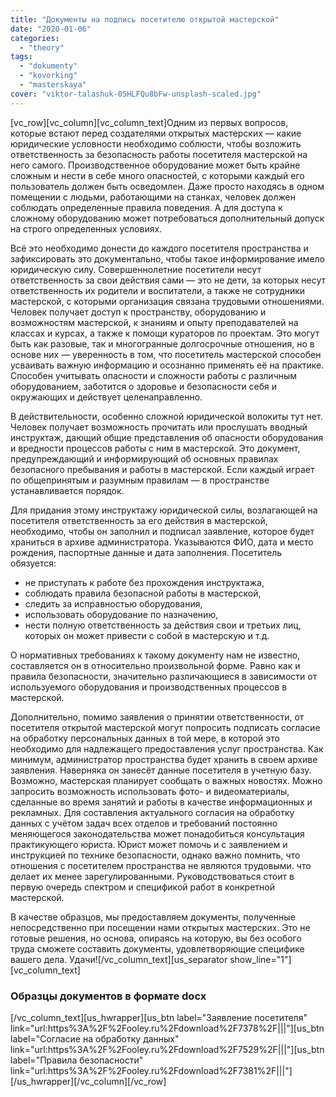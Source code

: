 ```yaml
---
title: "Документы на подпись посетителю открытой мастерской"
date: "2020-01-06"
categories:
  - "theory"
tags:
  - "dokumenty"
  - "kovorking"
  - "masterskaya"
cover: "viktor-talashuk-05HLFQu8bFw-unsplash-scaled.jpg"
---
```


\[vc_row\]\[vc_column\]\[vc_column_text\]Одним из первых вопросов, которые встают перед создателями открытых мастерских — какие юридические условности необходимо соблюсти, чтобы возложить ответственность за безопасность работы посетителя мастерской на него самого. Производственное оборудование может быть крайне сложным и нести в себе много опасностей, с которыми каждый его пользователь должен быть осведомлен. Даже просто находясь в одном помещении с людьми, работающими на станках, человек должен соблюдать определенные правила поведения. А для доступа к сложному оборудованию может потребоваться дополнительный допуск на строго определенных условиях.

Всё это необходимо донести до каждого посетителя пространства и зафиксировать это документально, чтобы такое информирование имело юридическую силу. Совершеннолетние посетители несут ответственность за свои действия сами — это не дети, за которых несут ответственность их родители и воспитатели, а также не сотрудники мастерской, с которыми организация связана трудовыми отношениями. Человек получает доступ к пространству, оборудованию и возможностям мастерской, к знаниям и опыту преподавателей на классах и курсах, а также к помощи кураторов по проектам. Это могут быть как разовые, так и многогранные долгосрочные отношения, но в основе них — уверенность в том, что посетитель мастерской способен усваивать важную информацию и осознанно применять её на практике. Способен учитывать опасности и сложности работы с различным оборудованием, заботится о здоровье и безопасности себя и окружающих и действует целенаправленно.

В действительности, особенно сложной юридической волокиты тут нет. Человек получает возможность прочитать или прослушать вводный инструктаж, дающий общие представления об опасности оборудования и вредности процессов работы с ним в мастерской. Это документ, предупреждающий и информирующий об основных правилах безопасного пребывания и работы в мастерской. Если каждый играет по общепринятым и разумным правилам — в пространстве устанавливается порядок.

Для придания этому инструктажу юридической силы, возлагающей на посетителя ответственность за его действия в мастерской, необходимо, чтобы он заполнил и подписал заявление, которое будет храниться в архиве администратора. Указываются ФИО, дата и место рождения, паспортные данные и дата заполнения. Посетитель обязуется:

- не приступать к работе без прохождения инструктажа,
- соблюдать правила безопасной работы в мастерской,
- следить за исправностью оборудования,
- использовать оборудование по назначению,
- нести полную ответственность за действия свои и третьих лиц, которых он может привести с собой в мастерскую и т.д.

О нормативных требованиях к такому документу нам не известно, составляется он в относительно произвольной форме. Равно как и правила безопасности, значительно различающиеся в зависимости от используемого оборудования и производственных процессов в мастерской.

Дополнительно, помимо заявления о принятии ответственности, от посетителя открытой мастерской могут попросить подписать согласие на обработку персональных данных в той мере, в которой это необходимо для надлежащего предоставления услуг пространства. Как минимум, администратор пространства будет хранить в своем архиве заявления. Наверняка он занесёт данные посетителя в учетную базу. Возможно, мастерская планирует сообщать о важных новостях. Можно запросить возможность использовать фото- и видеоматериалы, сделанные во время занятий и работы в качестве информационных и рекламных. Для составления актуального согласия на обработку данных с учётом задач всех отделов и требований постоянно меняющегося законодательства может понадобиться консультация практикующего юриста. Юрист может помочь и с заявлением и инструкцией по технике безопасности, однако важно помнить, что отношения с посетителем пространства не являются трудовыми. что делает их менее зарегулированными. Руководствоваться стоит в первую очередь спектром и спецификой работ в конкретной мастерской.

В качестве образцов, мы предоставляем документы, полученные непосредственно при посещении нами открытых мастерских. Это не готовые решения, но основа, опираясь на которую, вы без особого труда сможете составить документы, удовлетворяющие специфике вашего дела. Удачи!\[/vc_column_text\]\[us_separator show_line="1"\]\[vc_column_text\]

### Образцы документов в формате docx

\[/vc_column_text\]\[us_hwrapper\]\[us_btn label="Заявление посетителя" link="url:https%3A%2F%2Fooley.ru%2Fdownload%2F7378%2F|||"\]\[us_btn label="Согласие на обработку данных" link="url:https%3A%2F%2Fooley.ru%2Fdownload%2F7529%2F|||"\]\[us_btn label="Правила безопасности" link="url:https%3A%2F%2Fooley.ru%2Fdownload%2F7381%2F|||"\]\[/us_hwrapper\]\[/vc_column\]\[/vc_row\]
